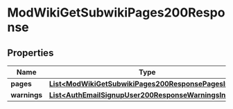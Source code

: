 

# ModWikiGetSubwikiPages200Response


## Properties

| Name | Type | Description | Notes |
|------------ | ------------- | ------------- | -------------|
|**pages** | [**List&lt;ModWikiGetSubwikiPages200ResponsePagesInner&gt;**](ModWikiGetSubwikiPages200ResponsePagesInner.md) |  |  |
|**warnings** | [**List&lt;AuthEmailSignupUser200ResponseWarningsInner&gt;**](AuthEmailSignupUser200ResponseWarningsInner.md) |  |  [optional] |



